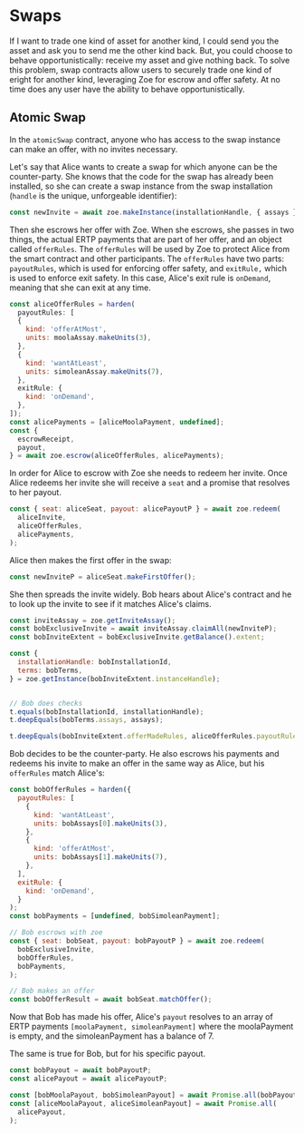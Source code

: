 # Swaps

If I want to trade one kind of asset for another kind, I could send
you the asset and ask you to send me the other kind back. But, you
could choose to behave opportunistically: receive my asset and give
nothing back. To solve this problem, swap contracts allow users to
securely trade one kind of eright for another kind, leveraging Zoe for
escrow and offer safety. At no time does any user have the ability to
behave opportunistically.

## Atomic Swap

In the `atomicSwap` contract, anyone who has access to the swap instance can
make an offer, with no invites necessary.

Let's say that Alice wants to create a swap for which anyone can be the
counter-party. She knows that the code for the swap has already
been installed, so she can create a swap instance from the swap
installation (`handle` is the unique, unforgeable identifier):

```js
const newInvite = await zoe.makeInstance(installationHandle, { assays });
```

Then she escrows her offer with Zoe. When she escrows, she passes in
two things, the actual ERTP payments that are part of her offer, and
an object called `offerRules`. The `offerRules` will be used by Zoe to
protect Alice from the smart contract and other participants. The
`offerRules` have two parts: `payoutRules`, which is used for
enforcing offer safety, and `exitRule,` which is used to enforce
exit safety. In this case, Alice's exit rule is `onDemand`, meaning
that she can exit at any time.

```js
const aliceOfferRules = harden(
  payoutRules: [
  {
    kind: 'offerAtMost',
    units: moolaAssay.makeUnits(3),
  },
  {
    kind: 'wantAtLeast',
    units: simoleanAssay.makeUnits(7),
  },
  exitRule: {
    kind: 'onDemand',
  },
]);
const alicePayments = [aliceMoolaPayment, undefined];
const {
  escrowReceipt,
  payout,
} = await zoe.escrow(aliceOfferRules, alicePayments);
```

In order for Alice to escrow with Zoe she needs to redeem her invite. Once Alice redeems her invite she will receive a `seat` and a promise that resolves to her payout.

```js
const { seat: aliceSeat, payout: alicePayoutP } = await zoe.redeem(
  aliceInvite,
  aliceOfferRules,
  alicePayments,
);
```

Alice then makes the first offer in the swap:

```js
const newInviteP = aliceSeat.makeFirstOffer();
```

She then spreads the invite widely. Bob hears about Alice's
contract and he to look up the invite to see if it matches Alice's claims.

```js
const inviteAssay = zoe.getInviteAssay();
const bobExclusiveInvite = await inviteAssay.claimAll(newInviteP);
const bobInviteExtent = bobExclusiveInvite.getBalance().extent;

const {
  installationHandle: bobInstallationId,
  terms: bobTerms,
} = zoe.getInstance(bobInviteExtent.instanceHandle);


// Bob does checks
t.equals(bobInstallationId, installationHandle);
t.deepEquals(bobTerms.assays, assays);

t.deepEquals(bobInviteExtent.offerMadeRules, aliceOfferRules.payoutRules);
```

Bob decides to be the counter-party. He also escrows his payments and redeems his invite to
make an offer in the same way as Alice, but his `offerRules` match Alice's:

```js
const bobOfferRules = harden({
  payoutRules: [
    {
      kind: 'wantAtLeast',
      units: bobAssays[0].makeUnits(3),
    },
    {
      kind: 'offerAtMost',
      units: bobAssays[1].makeUnits(7),
    },
  ],
  exitRule: {
    kind: 'onDemand',
  }
);
const bobPayments = [undefined, bobSimoleanPayment];

// Bob escrows with zoe
const { seat: bobSeat, payout: bobPayoutP } = await zoe.redeem(
  bobExclusiveInvite,
  bobOfferRules,
  bobPayments,
);

// Bob makes an offer
const bobOfferResult = await bobSeat.matchOffer();
```

Now that Bob has made his offer, Alice's `payout` resolves to an array
of ERTP payments `[moolaPayment, simoleanPayment]` where the
moolaPayment is empty, and the simoleanPayment has a balance of 7.

The same is true for Bob, but for his specific payout.

```js
const bobPayout = await bobPayoutP;
const alicePayout = await alicePayoutP;

const [bobMoolaPayout, bobSimoleanPayout] = await Promise.all(bobPayout);
const [aliceMoolaPayout, aliceSimoleanPayout] = await Promise.all(
  alicePayout,
);
```
